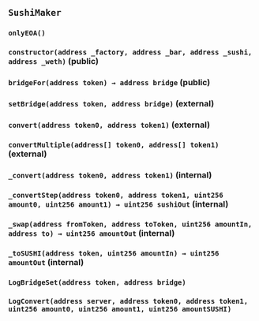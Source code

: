 ## `SushiMaker`





### `onlyEOA()`






### `constructor(address _factory, address _bar, address _sushi, address _weth)` (public)





### `bridgeFor(address token) → address bridge` (public)





### `setBridge(address token, address bridge)` (external)





### `convert(address token0, address token1)` (external)





### `convertMultiple(address[] token0, address[] token1)` (external)





### `_convert(address token0, address token1)` (internal)





### `_convertStep(address token0, address token1, uint256 amount0, uint256 amount1) → uint256 sushiOut` (internal)





### `_swap(address fromToken, address toToken, uint256 amountIn, address to) → uint256 amountOut` (internal)





### `_toSUSHI(address token, uint256 amountIn) → uint256 amountOut` (internal)






### `LogBridgeSet(address token, address bridge)`





### `LogConvert(address server, address token0, address token1, uint256 amount0, uint256 amount1, uint256 amountSUSHI)`







